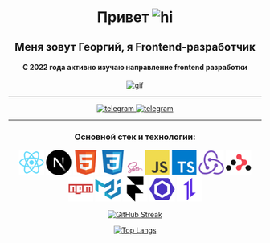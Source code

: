 <h1 align="center">Привет
    <img alt="hi" src="https://github.com/blackcater/blackcater/raw/main/images/Hi.gif" height="32"/></h1>
<h2 align="center">Меня зовут Георгий, я Frontend-разработчик</h2>
<h4 align="center">C 2022 года активно изучаю направление frontend разработки</h4>

<div id="header" align="center">
  <img alt="gif" src="https://media.giphy.com/media/v1.Y2lkPTc5MGI3NjExZHVubGFsajV3Yjlhbm9zODRjeGo0c2RiZXFjbnN2OWdoOXA4aW51ZyZlcD12MV9pbnRlcm5hbF9naWZfYnlfaWQmY3Q9Zw/qgQUggAC3Pfv687qPC/giphy.gif" height="400"/>
</div>
<hr/>
<div id="badges" align="center">
    <a href="https://t.me/Aleksandrov_Georgy" target="_blank" rel="noopener noreferrer" >
      <img alt="telegram" src="https://img.shields.io/badge/Telegram-blue?logo=telegram&logoColor=white&style=for-the-badge" height="30" />
    </a>
    <a href="mailto:g.aleksandrov116@yandex.ru" target="_blank" >
      <img alt="telegram" src="https://img.shields.io/badge/Mail-blue?logo=gmail&logoColor=white&style=for-the-badge" height="30" />
    </a>
</div>
<hr/>
<h3 align="center">Основной стек и технологии:</h3>

<div align="center">
    <img alt="react" title="REACT" src="https://raw.githubusercontent.com/devicons/devicon/6910f0503efdd315c8f9b858234310c06e04d9c0/icons/react/react-original.svg" height="50"/>
    <img alt="next" title="NextJS" src="https://raw.githubusercontent.com/devicons/devicon/6910f0503efdd315c8f9b858234310c06e04d9c0/icons/nextjs/nextjs-original.svg" height="50"/>
    <img alt="html" title="HTML" src="https://raw.githubusercontent.com/devicons/devicon/6910f0503efdd315c8f9b858234310c06e04d9c0/icons/html5/html5-original.svg"  height="50"/>
    <img alt="css3" title="CSS" src="https://raw.githubusercontent.com/devicons/devicon/6910f0503efdd315c8f9b858234310c06e04d9c0/icons/css3/css3-original.svg"  height="50"/>
    <img alt="sass" title="SASS" src="https://raw.githubusercontent.com/devicons/devicon/6910f0503efdd315c8f9b858234310c06e04d9c0/icons/sass/sass-original.svg"  height="30"/>
    <img alt="JS" title="JavaScript" src="https://raw.githubusercontent.com/devicons/devicon/6910f0503efdd315c8f9b858234310c06e04d9c0/icons/javascript/javascript-original.svg"  height="50"/>
    <img alt="TS" title="TypeScript" src="https://raw.githubusercontent.com/devicons/devicon/6910f0503efdd315c8f9b858234310c06e04d9c0/icons/typescript/typescript-original.svg"  height="50"/>
    <img alt="redux" title="Redux" src="https://raw.githubusercontent.com/devicons/devicon/6910f0503efdd315c8f9b858234310c06e04d9c0/icons/redux/redux-original.svg"  height="50" />
    <img alt="router"  title="React Router" src="https://raw.githubusercontent.com/devicons/devicon/6910f0503efdd315c8f9b858234310c06e04d9c0/icons/reactrouter/reactrouter-original.svg"  height="50"/>
    <img alt="npm" title="npm" src="https://raw.githubusercontent.com/devicons/devicon/6910f0503efdd315c8f9b858234310c06e04d9c0/icons/npm/npm-original-wordmark.svg"  height="50" />
    <img alt="MUI" title="MaterialUI" src="https://raw.githubusercontent.com/devicons/devicon/6910f0503efdd315c8f9b858234310c06e04d9c0/icons/materialui/materialui-original.svg"  height="50" />
    <img alt="FM" title="Framer Motion" src="https://raw.githubusercontent.com/devicons/devicon/6910f0503efdd315c8f9b858234310c06e04d9c0/icons/framermotion/framermotion-original.svg"  height="50" />
    <img alt="Eslint" title="ESlint" src="https://raw.githubusercontent.com/devicons/devicon/6910f0503efdd315c8f9b858234310c06e04d9c0/icons/eslint/eslint-plain.svg"  height="50" />
    <img alt="Axios" title="Axios" src="https://raw.githubusercontent.com/devicons/devicon/6910f0503efdd315c8f9b858234310c06e04d9c0/icons/axios/axios-plain.svg"  height="50" />
</div>

<div align="center">

[![GitHub Streak](https://github-readme-streak-stats.herokuapp.com/?user=Aleksandrov-Georgy)](https://git.io/streak-stats)
</div>


<div align="center">

[![Top Langs](https://github-readme-stats.vercel.app/api/top-langs/?username=Aleksandrov-Georgy&layout=compact&theme=vision-friendly-dark)](https://github.com/anuraghazra/github-readme-stats)
</div>
